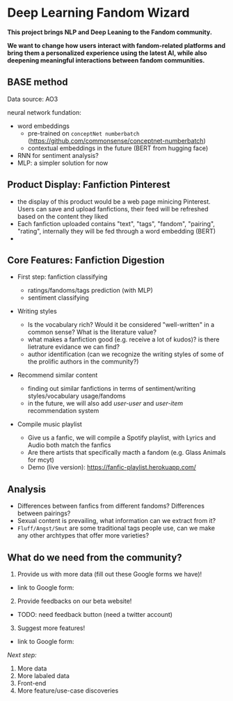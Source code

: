 # Deep Learning Fandom Wizard

**This project brings NLP and Deep Leaning to the Fandom community.**

**We want to change how users interact with fandom-related platforms and bring them a personalized experience using the latest AI, while also deepening meaningful interactions between fandom communities.**

## BASE method

Data source: AO3

neural network fundation: 
- word embeddings
  - pre-trained on `conceptNet numberbatch` (https://github.com/commonsense/conceptnet-numberbatch)
  - contextual embeddings in the future (BERT from hugging face)
- RNN for sentiment analysis?
- MLP: a simpler solution for now

## Product Display: Fanfiction Pinterest

- the display of this product would be a web page minicing Pinterest. Users can save and upload fanfictions, their feed will be refreshed based on the content they liked
- Each fanfiction uploaded contains "text", "tags", "fandom", "pairing", "rating", internally they will be fed through a word embedding (BERT)
- 

## Core Features: Fanfiction Digestion

- First step: fanfiction classifying
  - ratings/fandoms/tags prediction (with MLP)
  - sentiment classifying

- Writing styles
  - Is the vocabulary rich? Would it be considered "well-written" in a common sense? What is the literature value?
  - what makes a fanfiction good (e.g. receive a lot of kudos)? is there lietrature evidance we can find?
  - author identification (can we recognize the writing styles of some of the prolific authors in the community?)
 
- Recommend similar content
  - finding out similar fanfictions in terms of sentiment/writing styles/vocabulary usage/fandoms
  - in the future, we will also add *user-user* and *user-item* recommendation system

- Compile music playlist
  - Give us a fanfic, we will compile a Spotify playlist, with Lyrics and Audio both match the fanfics
  - Are there artists that specifically macth a fandom (e.g. Glass Animals for mcyt)
  - Demo (live version): https://fanfic-playlist.herokuapp.com/

## Analysis

- Differences between fanfics from different fandoms? Differences between pairings?
- Sexual content is prevailing, what information can we extract from it?
- `Fluff/Angst/Smut` are some traditional tags people use, can we make any other archtypes that offer more varieties? 

## What do we need from the community?

1. Provide us with more data (fill out these Google forms we have)!
 - link to Google form:
2. Provide feedbacks on our beta website!
 - TODO: need feedback button (need a twitter account)
3. Suggest more features!
 - link to Google form:

*Next step:*

1. More data
2. More labaled data
3. Front-end
4. More feature/use-case discoveries
